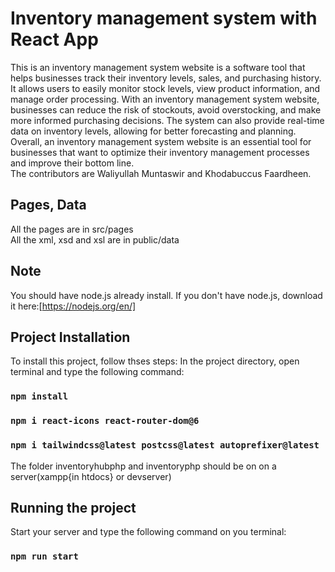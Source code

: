  # Inventory management system with React App

This is an inventory management system website is a software tool that helps businesses track their inventory levels, sales, and purchasing history. It allows users to easily monitor stock levels, view product information, and manage order processing. With an inventory management system website, businesses can reduce the risk of stockouts, avoid overstocking, and make more informed purchasing decisions. The system can also provide real-time data on inventory levels, allowing for better forecasting and planning. Overall, an inventory management system website is an essential tool for businesses that want to optimize their inventory management processes and improve their bottom line. <br />
The contributors are Waliyullah Muntaswir and Khodabuccus Faardheen.
## Pages, Data
All the pages are in src/pages<br />
All the xml, xsd and xsl are in public/data<br />

## Note 
You should have node.js already install. If you don't have node.js, download it here:[https://nodejs.org/en/]

## Project Installation
To install this project, follow thses steps:
In the project directory, open terminal and type the following command:
### `npm install `
### `npm i react-icons react-router-dom@6 `
### `npm i tailwindcss@latest postcss@latest autoprefixer@latest `

The folder inventoryhubphp and inventoryphp should be on on a server(xampp{in htdocs} or devserver)

## Running the project
Start your server and type the following command on you terminal:
### `npm run start `


